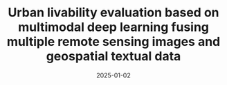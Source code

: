 ---
collection: publications
title: "Urban livability evaluation based on multimodal deep learning fusing multiple remote sensing images and geospatial textual data"
authors: "Zhou W, et al"
date: 2025-01-02
venue: "Remote Sensing of Environment"
status: "Major review"
journal_type: "Top Journal"
citation: "Zhou W, et al. Urban livability evaluation based on multimodal deep learning fusing multiple remote sensing images and geospatial textual data[J]. Remote Sensing of Environment. (Major review)"
--- 